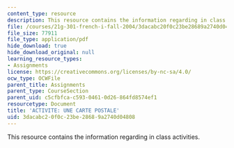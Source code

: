 ```yaml
---
content_type: resource
description: This resource contains the information regarding in class activities.
file: /courses/21g-301-french-i-fall-2004/3dacabc20f0c23be28689a2740d04808_MIT21G_301F04_ch3_ex3.pdf
file_size: 77911
file_type: application/pdf
hide_download: true
hide_download_original: null
learning_resource_types:
- Assignments
license: https://creativecommons.org/licenses/by-nc-sa/4.0/
ocw_type: OCWFile
parent_title: Assignments
parent_type: CourseSection
parent_uid: c5cfbfca-c593-0461-0d26-864fd8574ef1
resourcetype: Document
title: 'ACTIVITE: UNE CARTE POSTALE'
uid: 3dacabc2-0f0c-23be-2868-9a2740d04808
---
```

This resource contains the information regarding in class activities.